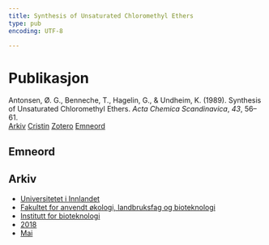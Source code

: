 ```yaml
---
title: Synthesis of Unsaturated Chloromethyl Ethers
type: pub
encoding: UTF-8

---
```

<h1>Publikasjon</h1>
<article id="csl-bib-container-5L5JF3IE" class="csl-bib-container">
  <div class="csl-bib-body"> <div class="csl-entry">Antonsen, Ø. G., Benneche, T., Hagelin, G., &#38; Undheim, K. (1989). Synthesis of Unsaturated Chloromethyl Ethers. <i>Acta Chemica Scandinavica</i>, <i>43</i>, 56–61.</div> </div>
  <div class="csl-bib-buttons">
    <a href="#taxonomy-article-5L5JF3IE" alt="archive" class="csl-bib-button">Arkiv</a>
    <a href="https://app.cristin.no/results/show.jsf?id=1586734" alt="Cristin" class="csl-bib-button">Cristin</a>
    <a href="http://zotero.org/groups/5881554/items/5L5JF3IE" alt="Zotero" class="csl-bib-button">Zotero</a>
    <a href="#keywords-article-5L5JF3IE" alt="keywords" class="csl-bib-button">Emneord</a>
  </div>
  <div id="csl-bib-meta-container-5L5JF3IE"></div>
</article>
<div id="csl-bib-meta-5L5JF3IE" class="csl-bib-meta">
  <article id="keywords-article-5L5JF3IE" class="keywords-article">
    <h1>Emneord</h1>
    
  </article>
  <article id="taxonomy-article-5L5JF3IE" class="taxonomy-article">
    <h1>Arkiv</h1>
    <ul>
      <li>
        <a href="/nn/archive/?key=3DCRN523">Universitetet i Innlandet</a>
      </li>
      <li>
        <a href="/nn/archive/?key=T77LXH6D">Fakultet for anvendt økologi, landbruksfag og bioteknologi</a>
      </li>
      <li>
        <a href="/nn/archive/?key=VL6KDQ85">Institutt for bioteknologi</a>
      </li>
      <li>
        <a href="/nn/archive/?key=XISSXJ42">2018</a>
      </li>
      <li>
        <a href="/nn/archive/?key=YPSE422A">Mai</a>
      </li>
    </ul>
  </article>
</div>
